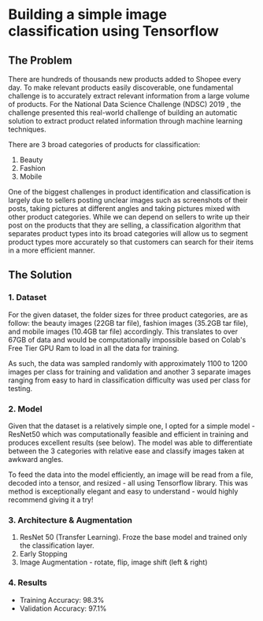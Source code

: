 # Building a simple image classification using Tensorflow

## The Problem
There are hundreds of thousands new products added to Shopee every day. To make relevant products easily discoverable, one fundamental challenge is to accurately extract relevant information from a large volume of products. For the National Data Science Challenge (NDSC) 2019 , the challenge presented this real-world challenge of building an automatic solution to extract product related information through machine learning techniques.

There are 3 broad categories of products for classification:
1. Beauty
2. Fashion
3. Mobile

One of the biggest challenges in product identification and classification is largely due to sellers posting unclear images such as screenshots of their posts, taking pictures at different angles and taking pictures mixed with other product categories. While we can depend on sellers to write up their post on the products that they are selling, a classification algorithm that separates product types into its broad categories will allow us to segment product types more accurately so that customers can search for their items in a more efficient manner.

## The Solution

### 1. Dataset
For the given dataset, the folder sizes for three product categories, are as follow: the beauty images (22GB tar file), fashion images (35.2GB tar file), and mobile images (10.4GB tar file) accordingly. This translates to over 67GB of data and would be computationally impossible based on Colab's Free Tier GPU Ram to load in all the data for training.

As such, the data was sampled randomly with approximately 1100 to 1200 images per class for training and validation and another 3 separate images ranging from easy to hard in classification difficulty was used per class for testing.

### 2. Model
Given that the dataset is a relatively simple one, I opted for a simple model - ResNet50 which was computationally feasible and efficient in training and produces excellent results (see below).  The model was able to differentiate between the 3 categories with relative ease and classify images taken at awkward angles.

To feed the data into the model efficiently, an image will be read from a file, decoded into a tensor, and resized - all using Tensorflow library. This was method is exceptionally elegant and easy to understand - would highly recommend giving it a try!

### 3. Architecture & Augmentation

1. ResNet 50 (Transfer Learning). Froze the base model and trained only the classification layer.
2. Early Stopping
3. Image Augmentation - rotate, flip, image shift (left & right)

### 4. Results

- Training Accuracy: 98.3%
- Validation Accuracy: 97.1%
